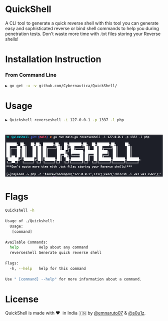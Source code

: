 # QuickShell
A CLI tool to generate a quick reverse shell with this tool you can generate easy and sophisticated reverse or bind shell commands to help you during penetration tests. Don't waste more time with .txt files storing your Reverse shells!

# Installation Instruction
### From Command Line
```bash
▶ go get -u -v github.com/Cybernautica/QuickShell/
```
# Usage

```bash
▶ Quickshell reverseshell -i 127.0.0.1 -p 1337 -l php

```
<h1 align="left">
  <img src="/images/img.png" alt="Quickshell" width="600px"></a>
  <br>
</h1>

# Flags
```bash
Quickshell -h

Usage of ./Quickshell:
  Usage:
   [command]

Available Commands:
  help         Help about any command
  reverseshell Generate quick reverse shell

Flags:
  -h, --help   help for this command

Use " [command] --help" for more information about a command.

```
# License
QuickShell is made with :heart:&nbsp; in India :india: by [@emnaruto07](https://twitter.com/emnaruto07) & [@s0u1z](https://twitter.com/Shreyasbhat4).
